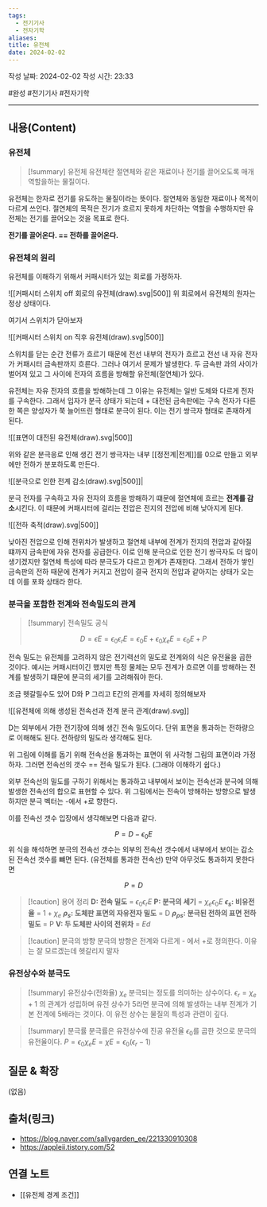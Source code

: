 ```yaml
---
tags:
  - 전기기사
  - 전자기학
aliases: 
title: 유전체
date: 2024-02-02
---
```

작성 날짜: 2024-02-02
작성 시간: 23:33

#완성 #전기기사 #전자기학 

----
## 내용(Content)
### 유전체
>[!summary] 유전체
>유전체란 절연체와 같은 재료이나 전기를 끌어오도록 매개 역할을하는 물질이다.
>

유전체는 한자로 전기를 유도하는 물질이라는 뜻이다. 절연체와 동일한 재료이나 목적이 다르게 쓰인다. 절연체의 목적은 전기가 흐르지 못하게 차단하는 역할을 수행하지만 유전체는 전기를 끌어오는 것을 목표로 한다.

**전기를 끌어온다. == 전하를 끌어온다.**

### 유전체의 원리
유전체를 이해하기 위해서 커패시터가 있는 회로를 가정하자.

![[커패시터 스위치 off 회로의 유전체(draw).svg|500]]
위 회로에서 유전체의 원자는 정상 상태이다.

여기서 스위치가 닫아보자

![[커패시터 스위치 on 직후 유전체(draw).svg|500]]

스위치를 닫는 순간 전류가 흐르기 때문에 전선 내부의 전자가 흐르고 전선 내 자유 전자가 커패시터 금속판까지 흐른다. 그러나 여기서 문제가 발생한다. 두 금속판 과의 사이가 벌어져 있고 그 사이에 전자의 흐름을 방해할 유전체(절연체)가 있다.

유전체는 자유 전자의 흐름을 방해하는데 그 이유는 유전체는 일반 도체와 다르게 전자를 구속한다. 그래서 입자가 분극 상태가 되는데 + 대전된 금속판에는 구속 전자가 다른 한 쪽은 양성자가 쭉 늘어뜨린 형태로 분극이 된다. 이는 전기 쌍극자 형태로 존재하게 된다.

![[표면이 대전된 유전체(draw).svg|500]]

위와 같은 분극응로 인해 생긴 전기 쌍극자는 내부 [[정전계|전계]]를 0으로 만들고 외부에만 전하가 분포하도록 만든다. 


![[분극으로 인한 전계 감소(draw).svg|500]]|

분극 전자를 구속하고 자유 전자의 흐름을 방해하기 떄문에 절연체에 흐르는 **전계를 감소**시킨다. 이 때문에 커패시터에 걸리는 전압은 전지의 전압에 비해 낮아지게 된다.

![[전하 축적(draw).svg|500]]

낮아진 전압으로 인해 전위차가 발생하고 절연체 내부에 전계가 전지의 전압과 같아질 떄까지 금속판에 자유 전자를 공급한다. 이로 인해 분극으로 인한 전기 쌍극자도 더 많이 생기겠지만 절연체 특성에 따라 분극도가 다르고 한계가 존재한다. 그래서 전하가 쌓인 금속판의 전하 때문에 전계가 커지고 전압이 결국 전지의 전압과 같아지는 상태가 오는데 이를 포화 상태라 한다.

### 분극을 포함한 전계와 전속밀도의 관계
>[!summary] 전속밀도 공식
>
>$$
>D = \epsilon E = \epsilon_{0}\epsilon_{r}E = \epsilon_{0}E + \epsilon_{0}\chi_{e} E = \epsilon_{0}E + P
>$$

전속 밀도는 유전체를 고려하지 않은 전기력선의 밀도로 전계와의 식은 유전율을 곱한 것이다. 예시는 커패시터이긴 했지만 특정 물체는 모두 전계가 흐르면 이를 방해하는 전계를 발생하기 떄문에 분극의 세기를 고려해줘야 한다. 

조금 헷갈릴수도 있어 D와 P 그리고 E간의 관계를 자세히 정의해보자


![[유전체에 의해 생성된 전속선과 전계 분극 관계(draw).svg]]

D는 외부에서 가한 전기장에 의해 생긴 전속 밀도이다.  단위 표면을 통과하는 전하량으로 이해해도 된다. 전하량의 밀도라 생각해도 된다.

위 그림에 이해를 돕기 위해 전속선을 통과하는 표면이 위 사각형 그림의 표면이라 가정하자. 그러면 전속선의 갯수 == 전속 밀도가 된다. (그래야 이해하기 쉽다.)

외부 전속선의 밀도를 구하기 위해서는 통과하고 내부에서 보이는 전속선과 분극에 의해 발생한 전속선의 합으로 표현할 수 있다. 위 그림에서는 전속이 방해하는 방향으로 발생하지만 분극 벡터는 -에서 +로 향한다.

이를 전속선 갯수 입장에서 생각해보면 다음과 같다.

$$
P = D - \epsilon_{0}E
$$
위 식을 해석하면 분극의 전속선 갯수는 외부의 전속선 갯수에서 내부에서 보이는 감소된 전속선 갯수를 뺴면 된다.  (유전체를 통과한 전속선) 만약 아무것도 통과하지 못한다면

$$
P = D
$$



>[!caution] 용어 정리
>**D: 전속 밀도** = $\epsilon_{0}\epsilon_{r}E$
>**P: 분극의 세기** = $\chi_{e}\epsilon_{0}E$
>**$\epsilon_{s}$: 비유전율** = $1 + \chi_{e}$
>**$\rho_{s}$: 도체판 표면의 자유전자 밀도** = D
>**$\rho_{\rho s}$: 분극된 전하의 표면 전하 밀도** = P
>**V: 두 도체판 사이의 전위차** = $Ed$

>[!caution] 분극의 방향
>분극의 방향은 전계와 다르게 - 에서 +로 정의한다. 이유는 잘 모르겠는데 헷갈리지 말자


### 유전상수와 분극도
>[!summary] 유전상수(전화율) $\chi_{e}$
>분극되는 정도를 의미하는 상수이다. 
>$\epsilon_{r} = \chi_{e} + 1$
>의 관계가 성립하며 유전 상수가 5라면 분극에 의해 발생하는 내부 전계가 기본 전계에 5배라는 것이다. 이 유전 상수는 물질의 특성과 관련이 깊다.

>[!summary] 분극률
>분극률은 유전상수에 진공 유전율 $\epsilon_{0}$를 곱한 것으로 분극의 유전율이다.
>$P = \epsilon_{0}\chi_{e}E = \chi E = \epsilon_{0}(\epsilon_{r} - 1)$


## 질문 & 확장

(없음)

## 출처(링크)
- https://blog.naver.com/sallygarden_ee/221330910308
- https://appleii.tistory.com/52
## 연결 노트
- [[유전체 경계 조건]]











